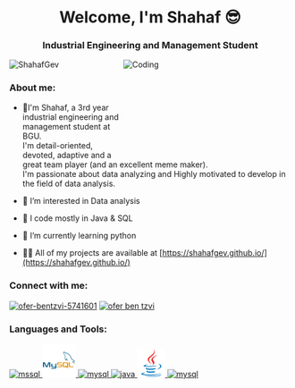 <h1 align="center">Welcome, I'm Shahaf 😎</h1>
<h3 align="center"> Industrial Engineering and Management Student</h3>
<img align="right" alt="Coding" width="300" height="175" src="https://www.direct-data-analysis.co.uk/uploads/3/5/2/6/35268350/page6_orig.jpg">


<p align="left"> <img src="https://komarev.com/ghpvc/?username=ShahafGev&label=Profile%20views&color=0e75b6&style=flat" alt="ShahafGev" /> </p>
<h3 align="left">About me:</h3> </p>

- 👋I'm Shahaf, a 3rd year industrial engineering and management student at BGU. <br>
I'm detail-oriented, devoted, adaptive and a great team player (and an excellent meme maker). <br>
I'm passionate about data analyzing and Highly motivated to develop in the field of data analysis.

- 👀 I’m interested in Data analysis 

- 🌱 I code mostly in Java & SQL

- 📝 I’m currently learning python

- 👨‍💻 All of my projects are available at [https://shahafgev.github.io/](https://shahafgev.github.io/)


<h3 align="left">Connect with me:</h3>
<p align="left">
<a href="https://www.linkedin.com/in/shahaf-gev/" target="blank"><img align="center" src="https://raw.githubusercontent.com/rahuldkjain/github-profile-readme-generator/master/src/images/icons/Social/linked-in-alt.svg" alt="ofer-bentzvi-5741601" height="30" width="40" /></a>
<a href="https://www.facebook.com/sg149/" target="blank"><img align="center" src="https://raw.githubusercontent.com/rahuldkjain/github-profile-readme-generator/master/src/images/icons/Social/facebook.svg" alt="ofer ben tzvi" height="30" width="40" /></a>
</p>




<h3 align="left">Languages and Tools:</h3>
<a href="https://www.microsoft.com/en-us/sql-server" target="_blank" rel="noreferrer"> <img src="https://www.svgrepo.com/show/303229/microsoft-sql-server-logo.svg" alt="mssql" width="60" height="60"/> </a> 
<a href="https://www.mysql.com/" target="_blank" rel="noreferrer"> <img src="https://raw.githubusercontent.com/devicons/devicon/master/icons/mysql/mysql-original-wordmark.svg" alt="mysql" width="60" height="60"/> </a> 
<a href="https://powerbi.microsoft.com/en-au/" target="_blank" rel="noreferrer"> <img src="https://powerbi.microsoft.com/pictures/shared/social/social-default-image.png" alt="mysql" width="45" height="55"/> </a> 
<a href="https://www.tableau.com/" target="_blank" rel="noreferrer"> <img src="https://camo.githubusercontent.com/c13034cf5ce18abda1a57109359a1d8656ba197b60a4c8c2bfd9cf95ad4824ca/68747470733a2f2f63646e6c2e74626c7366742e636f6d2f73697465732f64656661756c742f66696c65732f70616765732f7461626c6561756c6f676f5f686967687265732e706e67" alt="java" width="125" height="40"/> </a>
<a href="https://www.java.com" target="_blank" rel="noreferrer"> <img src="https://raw.githubusercontent.com/devicons/devicon/master/icons/java/java-original.svg" alt="java" width="50" height="50"/> </a>
<a href="https://www.microsoft.com/en-us/microsoft-365/excel" target="_blank" rel="noreferrer"> <img src="https://upload.wikimedia.org/wikipedia/commons/thumb/3/34/Microsoft_Office_Excel_%282019%E2%80%93present%29.svg/1200px-Microsoft_Office_Excel_%282019%E2%80%93present%29.svg.png" alt="mysql" width="40" height="40"/> </a> 



